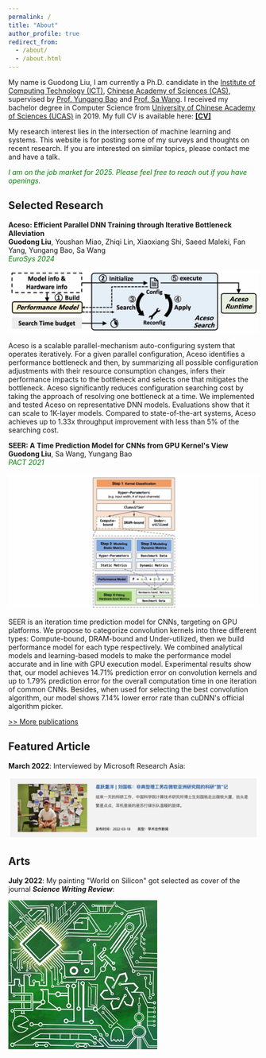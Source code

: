 ```yaml
---
permalink: /
title: "About"
author_profile: true
redirect_from: 
  - /about/
  - /about.html
---
```



My name is Guodong Liu, I am currently a Ph.D. candidate in the [Institute of Computing Technology (ICT)](http://english.ict.cas.cn), [Chinese Academy of Sciences (CAS)](http://english.cas.cn),  supervised by [Prof. Yungang Bao](http://acs.ict.ac.cn/baoyg/) and [Prof. Sa Wang](https://sooner.github.io). I received my bachelor degree in Computer Science from [University of Chinese Academy of Sciences (UCAS)](http://english.ucas.ac.cn) in 2019. My full CV is available here: [**[CV]**](/files/guodong_liu.pdf)

My research interest lies in the intersection of machine learning and systems. This website is for posting some of my surveys and thoughts on recent research. If you are interested on similar topics, please contact me and have a talk. 

<span style="color:green; font-style:italic">I am on the job market for 2025. Please feel free to reach out if you have openings.</span>  

## Selected Research

**Aceso: Efficient Parallel DNN Training through Iterative Bottleneck Alleviation**  
**Guodong Liu**, Youshan Miao, Zhiqi Lin, Xiaoxiang Shi, Saeed Maleki, Fan Yang, Yungang Bao, Sa Wang  
<span style="color:green; font-style:italic">EuroSys 2024</span>  

<img src="/images/publications/aceso-overview.jpg" />

Aceso is a scalable parallel-mechanism auto-configuring system that operates iteratively. For a given parallel configuration, Aceso identifies a performance bottleneck and then, by summarizing all possible configuration adjustments with their resource consumption changes, infers their performance impacts to the bottleneck and selects one that mitigates the bottleneck. Aceso significantly reduces configuration searching cost by taking the approach of resolving one bottleneck at a time. We implemented and tested Aceso on representative DNN models. Evaluations show that it can scale to 1K-layer models. Compared to state-of-the-art systems, Aceso achieves up to 1.33x throughput improvement with less than 5% of the searching cost.

**SEER: A Time Prediction Model for CNNs from GPU Kernel's View**  
**Guodong Liu**, Sa Wang, Yungang Bao  
<span style="color:green; font-style:italic">PACT 2021</span>  

<img src="/images/publications/seer-overview.jpg"/>

SEER is an iteration time prediction model for CNNs, targeting on GPU platforms. We propose to categorize convolution kernels into three different types: Compute-bound, DRAM-bound and Under-utilized, then we build performance model for each type respectively. We combined analytical models and learning-based models to make the performance model accurate and in line with GPU execution model. Experimental results show that, our model achieves 14.71% prediction error on convolution kernels and up to 1.79% prediction error for the overall computation time in one iteration of common CNNs. Besides, when used for selecting the best convolution algorithm, our model shows 7.14% lower error rate than cuDNN's official algorithm picker.

[>> More publications](/publications/)

## Featured Article
**March 2022**: Interviewed by Microsoft Research Asia:

[![](/images/publications/interview.png)](https://www.msra.cn/zh-cn/news/outreach-articles/星跃重洋-刘国栋：非典型理工男在微软亚洲研究)

## Arts
**July 2022**: My painting "World on Silicon" got selected as cover of the journal ***Science Writing Review***:

<a href="https://sw.kpcswa.org.cn/Catalog/202202/covers/0F94B2022.html"><img src="/images/publications/world-on-silicon.jpg" alt="world on silicon" width="300" class="center"></a>


